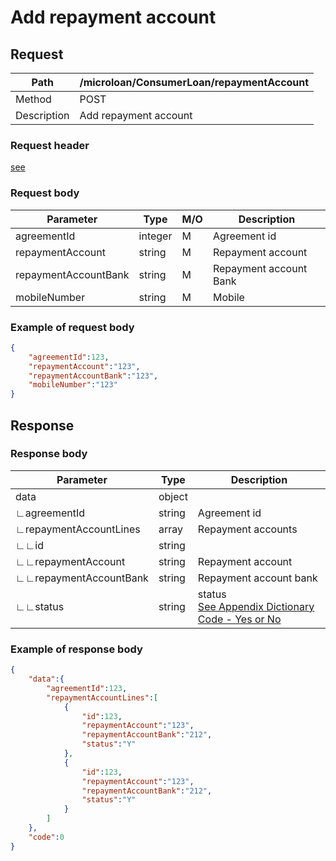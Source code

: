 # Add repayment account

## Request

| Path        | /microloan/ConsumerLoan/repaymentAccount |
| ----------- | ---------------------------------------- |
| Method      | POST                                     |
| Description | Add repayment account                    |

### Request header

[see](../../header.md)

### Request body

| Parameter            | Type    | M/O  | Description            |
| -------------------- | ------- | ---- | ---------------------- |
| agreementId          | integer | M    | Agreement id           |
| repaymentAccount     | string  | M    | Repayment account      |
| repaymentAccountBank | string  | M    | Repayment account Bank |
| mobileNumber         | string  | M    | Mobile                 |

### Example of request body

```json
{
    "agreementId":123,
    "repaymentAccount":"123",
    "repaymentAccountBank":"123",
    "mobileNumber":"123"
}
```

## Response

### Response body

| Parameter              | Type   | Description                                                  |
| ---------------------- | ------ | ------------------------------------------------------------ |
| data                   | object |                                                              |
| ∟agreementId           | string | Agreement id                                                 |
| ∟repaymentAccountLines | array  | Repayment accounts                                           |
| ∟∟id                   | string |                                                              |
| ∟∟repaymentAccount     | string | Repayment account                                            |
| ∟∟repaymentAccountBank | string | Repayment account bank                                       |
| ∟∟status               | string | status<br/>[See Appendix Dictionary Code - Yes or No](../../appendices/dictionary_code.md) |

### Example of response body

```json
{
    "data":{
        "agreementId":123,
        "repaymentAccountLines":[
            {
                "id":123,
                "repaymentAccount":"123",
                "repaymentAccountBank":"212",
                "status":"Y"
            },
            {
                "id":123,
                "repaymentAccount":"123",
                "repaymentAccountBank":"212",
                "status":"Y"
            }
        ]
    },
    "code":0
}
```
